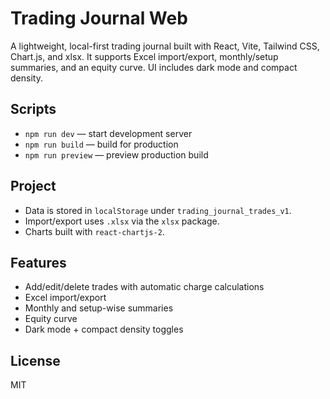 # Trading Journal Web

A lightweight, local-first trading journal built with React, Vite, Tailwind CSS, Chart.js, and xlsx. It supports Excel import/export, monthly/setup summaries, and an equity curve. UI includes dark mode and compact density.

## Scripts

- `npm run dev` — start development server
- `npm run build` — build for production
- `npm run preview` — preview production build

## Project

- Data is stored in `localStorage` under `trading_journal_trades_v1`.
- Import/export uses `.xlsx` via the `xlsx` package.
- Charts built with `react-chartjs-2`.

## Features

- Add/edit/delete trades with automatic charge calculations
- Excel import/export
- Monthly and setup-wise summaries
- Equity curve
- Dark mode + compact density toggles

## License

MIT
